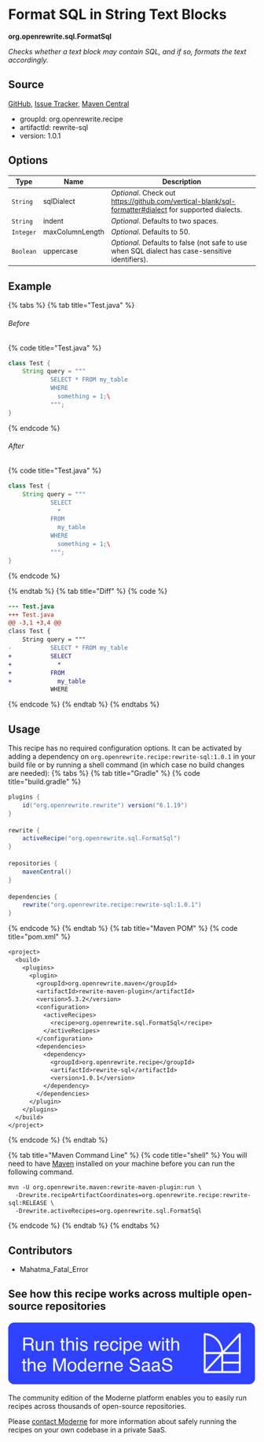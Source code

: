 # Format SQL in String Text Blocks

**org.openrewrite.sql.FormatSql**

_Checks whether a text block may contain SQL, and if so, formats the text accordingly._

## Source

[GitHub](https://github.com/openrewrite/rewrite-sql/blob/main/src/main/java/org/openrewrite/sql/FormatSql.java), [Issue Tracker](https://github.com/openrewrite/rewrite-sql/issues), [Maven Central](https://central.sonatype.com/artifact/org.openrewrite.recipe/rewrite-sql/1.0.1/jar)

* groupId: org.openrewrite.recipe
* artifactId: rewrite-sql
* version: 1.0.1

## Options

| Type | Name | Description |
| -- | -- | -- |
| `String` | sqlDialect | *Optional*. Check out https://github.com/vertical-blank/sql-formatter#dialect for supported dialects. |
| `String` | indent | *Optional*. Defaults to two spaces. |
| `Integer` | maxColumnLength | *Optional*. Defaults to 50. |
| `Boolean` | uppercase | *Optional*. Defaults to false (not safe to use when SQL dialect has case-sensitive identifiers). |

## Example


{% tabs %}
{% tab title="Test.java" %}

###### Before
{% code title="Test.java" %}
```java
class Test {
    String query = """
            SELECT * FROM my_table
            WHERE
              something = 1;\
            """;
}
```
{% endcode %}

###### After
{% code title="Test.java" %}
```java
class Test {
    String query = """
            SELECT
              *
            FROM
              my_table
            WHERE
              something = 1;\
            """;
}
```
{% endcode %}

{% endtab %}
{% tab title="Diff" %}
{% code %}
```diff
--- Test.java
+++ Test.java
@@ -3,1 +3,4 @@
class Test {
    String query = """
-           SELECT * FROM my_table
+           SELECT
+             *
+           FROM
+             my_table
            WHERE
```
{% endcode %}
{% endtab %}
{% endtabs %}


## Usage

This recipe has no required configuration options. It can be activated by adding a dependency on `org.openrewrite.recipe:rewrite-sql:1.0.1` in your build file or by running a shell command (in which case no build changes are needed): 
{% tabs %}
{% tab title="Gradle" %}
{% code title="build.gradle" %}
```groovy
plugins {
    id("org.openrewrite.rewrite") version("6.1.19")
}

rewrite {
    activeRecipe("org.openrewrite.sql.FormatSql")
}

repositories {
    mavenCentral()
}

dependencies {
    rewrite("org.openrewrite.recipe:rewrite-sql:1.0.1")
}
```
{% endcode %}
{% endtab %}
{% tab title="Maven POM" %}
{% code title="pom.xml" %}
```markup
<project>
  <build>
    <plugins>
      <plugin>
        <groupId>org.openrewrite.maven</groupId>
        <artifactId>rewrite-maven-plugin</artifactId>
        <version>5.3.2</version>
        <configuration>
          <activeRecipes>
            <recipe>org.openrewrite.sql.FormatSql</recipe>
          </activeRecipes>
        </configuration>
        <dependencies>
          <dependency>
            <groupId>org.openrewrite.recipe</groupId>
            <artifactId>rewrite-sql</artifactId>
            <version>1.0.1</version>
          </dependency>
        </dependencies>
      </plugin>
    </plugins>
  </build>
</project>
```
{% endcode %}
{% endtab %}

{% tab title="Maven Command Line" %}
{% code title="shell" %}
You will need to have [Maven](https://maven.apache.org/download.cgi) installed on your machine before you can run the following command.

```shell
mvn -U org.openrewrite.maven:rewrite-maven-plugin:run \
  -Drewrite.recipeArtifactCoordinates=org.openrewrite.recipe:rewrite-sql:RELEASE \
  -Drewrite.activeRecipes=org.openrewrite.sql.FormatSql
```
{% endcode %}
{% endtab %}
{% endtabs %}

## Contributors
* Mahatma_Fatal_Error


## See how this recipe works across multiple open-source repositories

[![Moderne Link Image](/.gitbook/assets/ModerneRecipeButton.png)](https://app.moderne.io/recipes/org.openrewrite.sql.FormatSql)

The community edition of the Moderne platform enables you to easily run recipes across thousands of open-source repositories.

Please [contact Moderne](https://moderne.io/product) for more information about safely running the recipes on your own codebase in a private SaaS.
